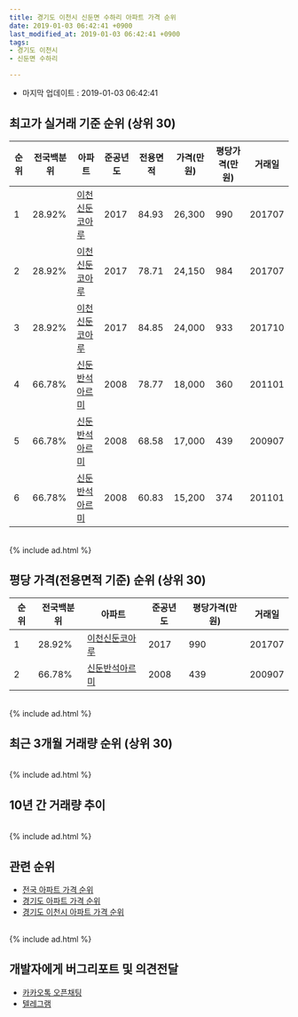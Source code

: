 ```yaml
---
title: 경기도 이천시 신둔면 수하리 아파트 가격 순위
date: 2019-01-03 06:42:41 +0900
last_modified_at: 2019-01-03 06:42:41 +0900
tags:
- 경기도 이천시
- 신둔면 수하리

---
```


* 마지막 업데이트 : 2019-01-03 06:42:41

## 최고가 실거래 기준 순위 (상위 30)


|순위|전국백분위|아파트|준공년도|전용면적|가격(만원)|평당가격(만원)|거래일|
|---|---|---|---|---|---|---|---|
|1|28.92%|[이천신둔코아루](https://search.naver.com/search.naver?query=%EA%B2%BD%EA%B8%B0%EB%8F%84+%EC%9D%B4%EC%B2%9C%EC%8B%9C+%EC%8B%A0%EB%91%94%EB%A9%B4+%EC%88%98%ED%95%98%EB%A6%AC+%EC%9D%B4%EC%B2%9C%EC%8B%A0%EB%91%94%EC%BD%94%EC%95%84%EB%A3%A8)|2017|84.93|26,300|990|201707|
|2|28.92%|[이천신둔코아루](https://search.naver.com/search.naver?query=%EA%B2%BD%EA%B8%B0%EB%8F%84+%EC%9D%B4%EC%B2%9C%EC%8B%9C+%EC%8B%A0%EB%91%94%EB%A9%B4+%EC%88%98%ED%95%98%EB%A6%AC+%EC%9D%B4%EC%B2%9C%EC%8B%A0%EB%91%94%EC%BD%94%EC%95%84%EB%A3%A8)|2017|78.71|24,150|984|201707|
|3|28.92%|[이천신둔코아루](https://search.naver.com/search.naver?query=%EA%B2%BD%EA%B8%B0%EB%8F%84+%EC%9D%B4%EC%B2%9C%EC%8B%9C+%EC%8B%A0%EB%91%94%EB%A9%B4+%EC%88%98%ED%95%98%EB%A6%AC+%EC%9D%B4%EC%B2%9C%EC%8B%A0%EB%91%94%EC%BD%94%EC%95%84%EB%A3%A8)|2017|84.85|24,000|933|201710|
|4|66.78%|[신둔반석아르미](https://search.naver.com/search.naver?query=%EA%B2%BD%EA%B8%B0%EB%8F%84+%EC%9D%B4%EC%B2%9C%EC%8B%9C+%EC%8B%A0%EB%91%94%EB%A9%B4+%EC%88%98%ED%95%98%EB%A6%AC+%EC%8B%A0%EB%91%94%EB%B0%98%EC%84%9D%EC%95%84%EB%A5%B4%EB%AF%B8)|2008|78.77|18,000|360|201101|
|5|66.78%|[신둔반석아르미](https://search.naver.com/search.naver?query=%EA%B2%BD%EA%B8%B0%EB%8F%84+%EC%9D%B4%EC%B2%9C%EC%8B%9C+%EC%8B%A0%EB%91%94%EB%A9%B4+%EC%88%98%ED%95%98%EB%A6%AC+%EC%8B%A0%EB%91%94%EB%B0%98%EC%84%9D%EC%95%84%EB%A5%B4%EB%AF%B8)|2008|68.58|17,000|439|200907|
|6|66.78%|[신둔반석아르미](https://search.naver.com/search.naver?query=%EA%B2%BD%EA%B8%B0%EB%8F%84+%EC%9D%B4%EC%B2%9C%EC%8B%9C+%EC%8B%A0%EB%91%94%EB%A9%B4+%EC%88%98%ED%95%98%EB%A6%AC+%EC%8B%A0%EB%91%94%EB%B0%98%EC%84%9D%EC%95%84%EB%A5%B4%EB%AF%B8)|2008|60.83|15,200|374|201101|


<br>
{% include ad.html %}
<br>

## 평당 가격(전용면적 기준) 순위 (상위 30)


|순위|전국백분위|아파트|준공년도|평당가격(만원)|거래일|
|---|---|---|---|---|---|
|1|28.92%|[이천신둔코아루](https://search.naver.com/search.naver?query=%EA%B2%BD%EA%B8%B0%EB%8F%84+%EC%9D%B4%EC%B2%9C%EC%8B%9C+%EC%8B%A0%EB%91%94%EB%A9%B4+%EC%88%98%ED%95%98%EB%A6%AC+%EC%9D%B4%EC%B2%9C%EC%8B%A0%EB%91%94%EC%BD%94%EC%95%84%EB%A3%A8)|2017|990|201707|
|2|66.78%|[신둔반석아르미](https://search.naver.com/search.naver?query=%EA%B2%BD%EA%B8%B0%EB%8F%84+%EC%9D%B4%EC%B2%9C%EC%8B%9C+%EC%8B%A0%EB%91%94%EB%A9%B4+%EC%88%98%ED%95%98%EB%A6%AC+%EC%8B%A0%EB%91%94%EB%B0%98%EC%84%9D%EC%95%84%EB%A5%B4%EB%AF%B8)|2008|439|200907|


<br>
{% include ad.html %}
<br>

## 최근 3개월 거래량 순위 (상위 30)


<div style="width:100%;">
    <canvas id="deal_count_ranking" height="250"></canvas>
</div>


<script>
new Chart(document.getElementById("deal_count_ranking"), {
    type: 'horizontalBar',
    data: {
        labels: ['신둔반석아르미'],
        datasets: [{
            label: '실거래 수',
            data: [3],
            borderColor: "rgba(255, 0, 128, 1)",
            backgroundColor: "rgba(255, 0, 128, 0.5)",
            fill: false,
        }]
    },
    options: {
        responsive: true,
        title: {
            display: true,
            text: '최근 3개월 거래량 순위'
        },
        tooltips: {
            mode: 'index',
            intersect: false,
            callbacks: {
                title: function(tooltipItems, data) {
                    return "실거래 수:";
                },
                label: function(tooltipItem, data) {
                    return data.labels[tooltipItem.index] + ": " + tooltipItem.xLabel;
                }
            }
        },
        hover: {
            mode: 'nearest',
            intersect: true
        },
        scales: {
            xAxes: [{
                display: true,
                scaleLabel: {
                    display: true,
                    labelString: '실거래 수'
                },
                ticks: {
                    suggestedMin: 0,
                }
            }],
            yAxes: [{
                display: true,
                ticks: {
                    autoSkip: false,
                    callback: function(value, index, values) {
                        if (value.length > 15)
                            return value.substr(0, 13) + "...";
                        else
                            return value;
                    }
                },
                scaleLabel: {
                    display: false,
                }
            }]
        }
    }
});

</script>


<br>
{% include ad.html %}
<br>

## 10년 간 거래량 추이


<div style="width:100%;">
    <canvas id="deal_progress" height="250"></canvas>
</div>

<script>
new Chart(document.getElementById("deal_progress"), {
    type: 'line',
    data: {
        labels: ['200901','200902','200903','200904','200905','200906','200907','200908','200909','200910','200911','200912','201001','201002','201003','201004','201005','201006','201007','201008','201009','201010','201011','201012','201101','201102','201103','201104','201105','201106','201107','201108','201109','201110','201111','201112','201201','201202','201203','201204','201205','201206','201207','201208','201209','201210','201211','201212','201301','201302','201303','201304','201305','201306','201307','201308','201309','201310','201311','201312','201401','201402','201403','201404','201405','201406','201407','201408','201409','201410','201411','201412','201501','201502','201503','201504','201505','201506','201507','201508','201509','201510','201511','201512','201601','201602','201603','201604','201605','201606','201607','201608','201609','201610','201611','201612','201701','201702','201703','201704','201705','201706','201707','201708','201709','201710','201711','201712','201801','201802','201803','201804','201805','201806','201807','201808','201809','201810','201811','201812','201901'],
        datasets: [{
            label: '실거래 수',
            pointRadius: 1,
            data: [0, 23, 8, 17, 15, 30, 65, 4, 4, 1, 0, 3, 18, 1, 4, 0, 3, 1, 0, 0, 1, 1, 1, 0, 4, 0, 0, 0, 1, 0, 1, 3, 3, 1, 2, 4, 2, 3, 5, 3, 4, 0, 0, 3, 0, 3, 0, 3, 2, 1, 0, 0, 4, 3, 4, 1, 3, 1, 0, 1, 3, 3, 3, 2, 0, 3, 0, 0, 1, 4, 0, 1, 2, 3, 4, 3, 3, 1, 1, 2, 1, 3, 3, 0, 4, 1, 2, 0, 0, 1, 2, 0, 1, 5, 2, 0, 0, 0, 4, 0, 2, 1, 3, 2, 2, 2, 2, 0, 2, 0, 2, 2, 1, 2, 1, 0, 1, 3, 2, 1, 0],
            borderColor: "rgba(255, 201, 14, 1)",
            backgroundColor: "rgba(255, 201, 14, 0.5)",
            fill: true,
        }]
    },
    options: {
        responsive: true,
        title: {
            display: true,
            text: '10년간 거래량 추이'
        },
        tooltips: {
            mode: 'index',
            intersect: false,
        },
        hover: {
            mode: 'nearest',
            intersect: true
        },
        scales: {
            xAxes: [{
                display: true,
                scaleLabel: {
                    display: true,
                    labelString: '년/월'
                }
            }],
            yAxes: [{
                display: true,
                ticks: {
                    suggestedMin: 0,
                },
                scaleLabel: {
                    display: true,
                    labelString: '실거래 수'
                }
            }]
        }
    }
});

</script>


<br>
{% include ad.html %}
<br>

## 관련 순위

- [전국 아파트 가격 순위](https://inasie.github.io/apt-ranking/전국)
- [경기도 아파트 가격 순위](https://inasie.github.io/apt-ranking/경기도)
- [경기도 이천시 아파트 가격 순위](https://inasie.github.io/apt-ranking/경기도-이천시)


<br>
{% include ad.html %}
<br>

## 개발자에게 버그리포트 및 의견전달

- [카카오톡 오픈채팅](https://open.kakao.com/o/gLJUAP4)
- [텔레그램](https://t.me/inasie)

